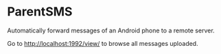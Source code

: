 ParentSMS
=================

Automatically forward messages of an Android phone to a remote server.

Go to <http://localhost:1992/view/> to browse all messages uploaded.